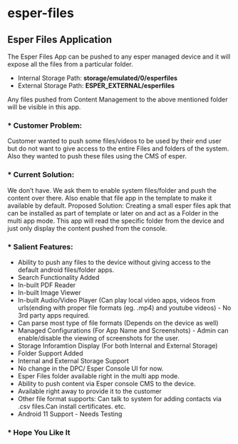 # esper-files
## Esper Files Application

The Esper Files App can be pushed to any esper managed device and it will expose all the files from a particular folder.
 - Internal Storage Path: **storage/emulated/0/esperfiles**
 - External Storage Path: **ESPER_EXTERNAL/esperfiles**

Any files pushed from Content Management to the above mentioned folder will be visible in this app.

### * Customer Problem:
Customer wanted to push some files/videos to be used by their end user but do not want to give access to the entire Files and folders of the system.  Also they wanted to push these files using the CMS of esper.

### * Current Solution:
We don’t have. We ask them to enable system files/folder and push the content over there. Also enable that file app in the template to make it available by default.
Proposed Solution:
Creating a small esper files apk that can be installed as part of template or later on and act as  a Folder in the multi app mode. This app will read the specific folder from the device and just only display the content pushed from the console.

### * Salient Features:
* Ability to push any files to the device without giving access to the default android files/folder apps.
* Search Functionality Added
* In-built PDF Reader
* In-built Image Viewer
* In-built Audio/Video Player (Can play local video apps, videos from urls(ending with proper file formats (eg. .mp4) and youtube videos) - No 3rd party apps required.
* Can parse most type of file formats (Depends on the device as well)
* Managed Configurations (For App Name and Screenshots) - Admin can enable/disable the viewing of screenshots for the user.
* Storage Inforamtion Display (For both Internal and External Storage)
* Folder Support Added
* Internal and External Storage Support
* No change in the DPC/ Esper Console UI for now.
* Esper Files folder available right in the multi app mode.
* Ability to push content via Esper console CMS to the device.
* Available right away to provide it to the customer
* Other file format supports: Can talk to system for adding contacts via .csv files.Can install certificates. etc.
* Android 11 Support - Needs Testing

### * Hope You Like It
